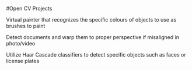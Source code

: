 #Open CV Projects

Virtual painter that recognizes the specific colours of objects to use as brushes to paint

Detect documents and warp them to proper perspective if misaligned in photo/video

Utilize Haar Cascade classifiers to detect specific objects such as faces or license plates
